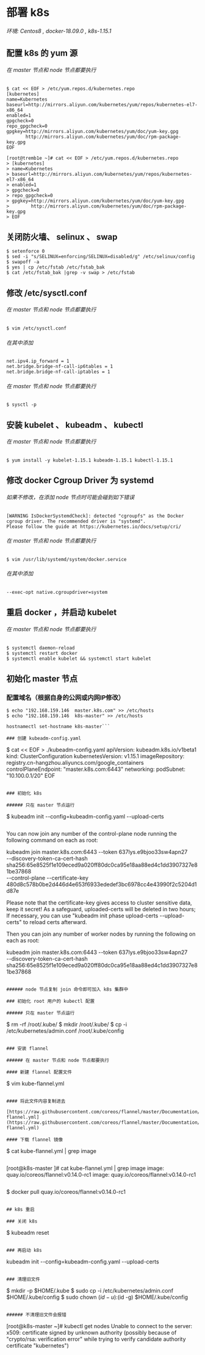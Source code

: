 # 部署 k8s 

###### 环境: Centos8 , docker-18.09.0 , k8s-1.15.1

## 配置 k8s 的 yum 源

###### 在 master 节点和 node 节点都要执行

```
$ cat << EOF > /etc/yum.repos.d/kubernetes.repo
[kubernetes]
name=Kubernetes
baseurl=http://mirrors.aliyun.com/kubernetes/yum/repos/kubernetes-el7-x86_64
enabled=1
gpgcheck=0
repo_gpgcheck=0
gpgkey=http://mirrors.aliyun.com/kubernetes/yum/doc/yum-key.gpg
       http://mirrors.aliyun.com/kubernetes/yum/doc/rpm-package-key.gpg
EOF

```

```
[root@tremb1e ~]# cat << EOF > /etc/yum.repos.d/kubernetes.repo
> [kubernetes]
> name=Kubernetes
> baseurl=http://mirrors.aliyun.com/kubernetes/yum/repos/kubernetes-el7-x86_64
> enabled=1
> gpgcheck=0
> repo_gpgcheck=0
> gpgkey=http://mirrors.aliyun.com/kubernetes/yum/doc/yum-key.gpg
>        http://mirrors.aliyun.com/kubernetes/yum/doc/rpm-package-key.gpg
> EOF
```

## 关闭防火墙、 selinux 、 swap 

```
$ setenforce 0
$ sed -i "s/SELINUX=enforcing/SELINUX=disabled/g" /etc/selinux/config
$ swapoff -a
$ yes | cp /etc/fstab /etc/fstab_bak
$ cat /etc/fstab_bak |grep -v swap > /etc/fstab
```

## 修改 /etc/sysctl.conf 

###### 在 master 节点和 node 节点都要执行

```
$ vim /etc/sysctl.conf
```

###### 在其中添加

```
net.ipv4.ip_forward = 1
net.bridge.bridge-nf-call-ip6tables = 1
net.bridge.bridge-nf-call-iptables = 1
```

###### 在 master 节点和 node 节点都要执行

```
$ sysctl -p
```

## 安装 kubelet 、 kubeadm 、 kubectl 

###### 在 master 节点和 node 节点都要执行

```
$ yum install -y kubelet-1.15.1 kubeadm-1.15.1 kubectl-1.15.1
```

## 修改 docker Cgroup Driver 为 systemd 

###### 如果不修改，在添加 node 节点时可能会碰到如下错误

```
[WARNING IsDockerSystemdCheck]: detected "cgroupfs" as the Docker cgroup driver. The recommended driver is "systemd". 
Please follow the guide at https://kubernetes.io/docs/setup/cri/
```

###### 在 master 节点和 node 节点都要执行

```
$ vim /usr/lib/systemd/system/docker.service
```

###### 在其中添加

```
--exec-opt native.cgroupdriver=system
```

## 重启 docker ，并启动 kubelet 

###### 在 master 节点和 node 节点都要执行

```
$ systemctl daemon-reload
$ systemctl restart docker
$ systemctl enable kubelet && systemctl start kubelet
```

## 初始化 master 节点

### 配置域名（根据自身的公网或内网IP修改）

```
$ echo "192.168.159.146  master.k8s.com" >> /etc/hosts
$ echo "192.168.159.146  k8s-master" >> /etc/hosts
```

```
hostnamectl set-hostname k8s-master```

### 创建 kubeadm-config.yaml

```
$ cat << EOF > ./kubeadm-config.yaml
apiVersion: kubeadm.k8s.io/v1beta1
kind: ClusterConfiguration
kubernetesVersion: v1.15.1
imageRepository: registry.cn-hangzhou.aliyuncs.com/google_containers
controlPlaneEndpoint: "master.k8s.com:6443"
networking:
  podSubnet: "10.100.0.1/20"
EOF
```

### 初始化 k8s 

###### 只在 master 节点运行

```
$ kubeadm init --config=kubeadm-config.yaml --upload-certs
```

```
You can now join any number of the control-plane node running the following command on each as root:

  kubeadm join master.k8s.com:6443 --token 637lys.e9bjoo33sw4apn27 \
    --discovery-token-ca-cert-hash sha256:65e8525f1e109eced9a020ff80dc0ca95e18aa88ed4c1dd3907327e81be37868 \
    --control-plane --certificate-key 480d8c578b0be2d446d4e653f6933ededef3bc6978cc4e43990f2c5204d1d87e

Please note that the certificate-key gives access to cluster sensitive data, keep it secret!
As a safeguard, uploaded-certs will be deleted in two hours; If necessary, you can use 
"kubeadm init phase upload-certs --upload-certs" to reload certs afterward.

Then you can join any number of worker nodes by running the following on each as root:

kubeadm join master.k8s.com:6443 --token 637lys.e9bjoo33sw4apn27 \
    --discovery-token-ca-cert-hash sha256:65e8525f1e109eced9a020ff80dc0ca95e18aa88ed4c1dd3907327e81be37868
```

###### node 节点复制 join 命令即可加入 k8s 集群中

### 初始化 root 用户的 kubectl 配置

###### 只在 master 节点运行

```
$ rm -rf /root/.kube/
$ mkdir /root/.kube/
$ cp -i /etc/kubernetes/admin.conf /root/.kube/config
```

### 安装 flannel 

###### 在 master 节点和 node 节点都要执行

#### 新建 flannel 配置文件

```
$ vim kube-flannel.yml
```

#### 将此文件内容复制进去

[https://raw.githubusercontent.com/coreos/flannel/master/Documentation/kube-flannel.yml](https://raw.githubusercontent.com/coreos/flannel/master/Documentation/kube-flannel.yml)

#### 下载 flannel 镜像

```
$ cat kube-flannel.yml | grep image
```

```
[root@k8s-master ]# cat kube-flannel.yml | grep image
        image: quay.io/coreos/flannel:v0.14.0-rc1
        image: quay.io/coreos/flannel:v0.14.0-rc1
```

```
$ docker pull quay.io/coreos/flannel:v0.14.0-rc1
```

## k8s 重启

### 关闭 k8s 

```
$ kubeadm reset
```

### 再启动 k8s 

```
kubeadm init --config=kubeadm-config.yaml --upload-certs
```

### 清理旧文件

```
$ mkdir -p $HOME/.kube
$ sudo cp -i /etc/kubernetes/admin.conf $HOME/.kube/config
$ sudo chown $(id -u):$(id -g) $HOME/.kube/config
```

###### 不清理旧文件会报错

```
[root@k8s-master ~]# kubectl get nodes
Unable to connect to the server: x509: certificate signed by unknown authority (possibly because of "crypto/rsa: verification error" while trying to verify candidate authority certificate "kubernetes")
```